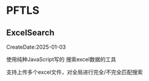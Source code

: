 # PFTLS

## ExcelSearch
CreateDate:2025-01-03

使用纯种JavaScript写的 搜索excel数据的工具

支持上传多个excel文件，对全局进行完全/不完全匹配搜索

